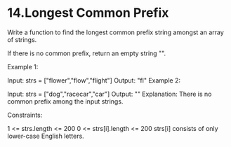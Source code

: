 14.Longest Common Prefix
===

Write a function to find the longest common prefix string amongst an array of strings.

If there is no common prefix, return an empty string "".



Example 1:

Input: strs = ["flower","flow","flight"]
Output: "fl"
Example 2:

Input: strs = ["dog","racecar","car"]
Output: ""
Explanation: There is no common prefix among the input strings.


Constraints:

1 <= strs.length <= 200
0 <= strs[i].length <= 200
strs[i] consists of only lower-case English letters.